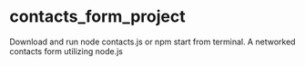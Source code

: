 # contacts_form_project
Download and run node contacts.js or npm start from terminal. A networked contacts form utilizing node.js
